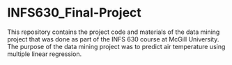 # INFS630_Final-Project
This repository contains the project code and materials of the data mining project that was done as part of the INFS 630 course at McGill University. The purpose of the data mining project was to predict air temperature using multiple linear regression.  
